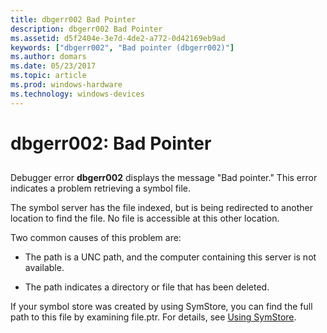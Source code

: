 ```yaml
---
title: dbgerr002 Bad Pointer
description: dbgerr002 Bad Pointer
ms.assetid: d5f2404e-3e7d-4de2-a772-0d42169eb9ad
keywords: ["dbgerr002", "Bad pointer (dbgerr002)"]
ms.author: domars
ms.date: 05/23/2017
ms.topic: article
ms.prod: windows-hardware
ms.technology: windows-devices
---
```


# dbgerr002: Bad Pointer


## <span id="ddk_dbgerr002_dbg"></span><span id="DDK_DBGERR002_DBG"></span>


Debugger error **dbgerr002** displays the message "Bad pointer." This error indicates a problem retrieving a symbol file.

The symbol server has the file indexed, but is being redirected to another location to find the file. No file is accessible at this other location.

Two common causes of this problem are:

-   The path is a UNC path, and the computer containing this server is not available.

-   The path indicates a directory or file that has been deleted.

If your symbol store was created by using SymStore, you can find the full path to this file by examining file.ptr. For details, see [Using SymStore](symstore.md).

 

 





